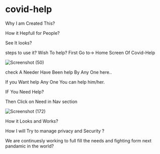 # covid-help

Why I am Created This?



How it Hepfull for People?




See It looks?





steps to use it?
Wish To  help?
First Go to->
Home Screen Of Covid-Help

![Screenshot (50)](https://user-images.githubusercontent.com/54685327/127109671-132c8d98-be9b-4ba7-afbe-7a83e12ebb65.png)

check A Needer Have Been help By Any One here..




If you Want help Any One You can help him/her.


IF You Need Help?

Then Click on Need in Nav section

![Screenshot (172)](https://user-images.githubusercontent.com/54685327/127110075-f57b90f3-233f-46e7-a3da-c1849e07bfb3.png)





How it Looks and Works?




How I will Try to manage privacy and Security ?





We are continuesly working to full fill the needs and fighting form next pandamic in the world?


